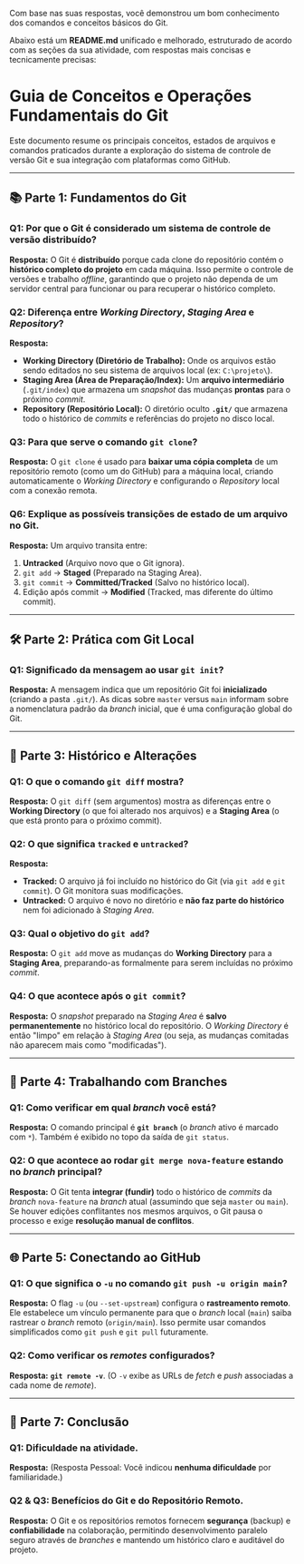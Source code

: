 Com base nas suas respostas, você demonstrou um bom conhecimento dos comandos e conceitos básicos do Git.

Abaixo está um **README.md** unificado e melhorado, estruturado de acordo com as seções da sua atividade, com respostas mais concisas e tecnicamente precisas:

# Guia de Conceitos e Operações Fundamentais do Git

Este documento resume os principais conceitos, estados de arquivos e comandos praticados durante a exploração do sistema de controle de versão Git e sua integração com plataformas como GitHub.

---

## 📚 Parte 1: Fundamentos do Git

### Q1: Por que o Git é considerado um sistema de controle de versão distribuído?
**Resposta:** O Git é **distribuído** porque cada clone do repositório contém o **histórico completo do projeto** em cada máquina. Isso permite o controle de versões e trabalho *offline*, garantindo que o projeto não dependa de um servidor central para funcionar ou para recuperar o histórico completo.

### Q2: Diferença entre *Working Directory*, *Staging Area* e *Repository*?
**Resposta:**
* **Working Directory (Diretório de Trabalho):** Onde os arquivos estão sendo editados no seu sistema de arquivos local (ex: `C:\projeto\`).
* **Staging Area (Área de Preparação/Index):** Um **arquivo intermediário** (`.git/index`) que armazena um *snapshot* das mudanças **prontas** para o próximo *commit*.
* **Repository (Repositório Local):** O diretório oculto **`.git/`** que armazena todo o histórico de *commits* e referências do projeto no disco local.

### Q3: Para que serve o comando `git clone`?
**Resposta:** O `git clone` é usado para **baixar uma cópia completa** de um repositório remoto (como um do GitHub) para a máquina local, criando automaticamente o *Working Directory* e configurando o *Repository* local com a conexão remota.

### Q6: Explique as possíveis transições de estado de um arquivo no Git.
**Resposta:** Um arquivo transita entre:
1.  **Untracked** (Arquivo novo que o Git ignora).
2.  `git add` $\rightarrow$ **Staged** (Preparado na Staging Area).
3.  `git commit` $\rightarrow$ **Committed/Tracked** (Salvo no histórico local).
4.  Edição após commit $\rightarrow$ **Modified** (Tracked, mas diferente do último commit).

---

## 🛠️ Parte 2: Prática com Git Local

### Q1: Significado da mensagem ao usar `git init`?
**Resposta:** A mensagem indica que um repositório Git foi **inicializado** (criando a pasta `.git/`). As dicas sobre `master` versus `main` informam sobre a nomenclatura padrão da *branch* inicial, que é uma configuração global do Git.

---

## 📜 Parte 3: Histórico e Alterações

### Q1: O que o comando `git diff` mostra?
**Resposta:** O `git diff` (sem argumentos) mostra as diferenças entre o **Working Directory** (o que foi alterado nos arquivos) e a **Staging Area** (o que está pronto para o próximo commit).

### Q2: O que significa `tracked` e `untracked`?
**Resposta:**
* **Tracked:** O arquivo já foi incluído no histórico do Git (via `git add` e `git commit`). O Git monitora suas modificações.
* **Untracked:** O arquivo é novo no diretório e **não faz parte do histórico** nem foi adicionado à *Staging Area*.

### Q3: Qual o objetivo do `git add`?
**Resposta:** O `git add` move as mudanças do **Working Directory** para a **Staging Area**, preparando-as formalmente para serem incluídas no próximo *commit*.

### Q4: O que acontece após o `git commit`?
**Resposta:** O *snapshot* preparado na *Staging Area* é **salvo permanentemente** no histórico local do repositório. O *Working Directory* é então "limpo" em relação à *Staging Area* (ou seja, as mudanças comitadas não aparecem mais como "modificadas").

---

## 🌳 Parte 4: Trabalhando com Branches

### Q1: Como verificar em qual *branch* você está?
**Resposta:** O comando principal é **`git branch`** (o *branch* ativo é marcado com `*`). Também é exibido no topo da saída de `git status`.

### Q2: O que acontece ao rodar `git merge nova-feature` estando no *branch* principal?
**Resposta:** O Git tenta **integrar (fundir)** todo o histórico de *commits* da *branch* `nova-feature` na *branch* atual (assumindo que seja `master` ou `main`). Se houver edições conflitantes nos mesmos arquivos, o Git pausa o processo e exige **resolução manual de conflitos**.

---

## 🌐 Parte 5: Conectando ao GitHub

### Q1: O que significa o `-u` no comando `git push -u origin main`?
**Resposta:** O flag `-u` (ou `--set-upstream`) configura o **rastreamento remoto**. Ele estabelece um vínculo permanente para que o *branch* local (`main`) saiba rastrear o *branch* remoto (`origin/main`). Isso permite usar comandos simplificados como `git push` e `git pull` futuramente.

### Q2: Como verificar os *remotes* configurados?
**Resposta:** **`git remote -v`**. (O `-v` exibe as URLs de *fetch* e *push* associadas a cada nome de *remote*).

---

## 📝 Parte 7: Conclusão

### Q1: Dificuldade na atividade.
**Resposta:** (Resposta Pessoal: Você indicou **nenhuma dificuldade** por familiaridade.)

### Q2 & Q3: Benefícios do Git e do Repositório Remoto.
**Resposta:** O Git e os repositórios remotos fornecem **segurança** (backup) e **confiabilidade** na colaboração, permitindo desenvolvimento paralelo seguro através de *branches* e mantendo um histórico claro e auditável do projeto.